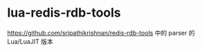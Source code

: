 # lua-redis-rdb-tools
https://github.com/sripathikrishnan/redis-rdb-tools 中的 parser 的 Lua/LuaJIT 版本
